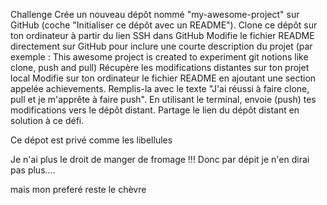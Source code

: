 Challenge
Crée un nouveau dépôt nommé "my-awesome-project" sur GitHub (coche "Initialiser ce dépôt avec un README").
Clone ce dépôt sur ton ordinateur à partir du lien SSH dans GitHub
Modifie le fichier README directement sur GitHub pour inclure une courte description du projet (par exemple : This awesome project is created to experiment git notions like clone, push and pull)
Récupère les modifications distantes sur ton projet local
Modifie sur ton ordinateur le fichier README en ajoutant une section appelée achievements. Remplis-la avec le texte "J'ai réussi à faire clone, pull et je m'apprête à faire push".
En utilisant le terminal, envoie (push) tes modifications vers le dépôt distant.
Partage le lien du dépôt distant en solution à ce défi.


Ce dépot est privé comme les libellules 



Je n'ai plus le droit de manger de fromage !!! 
Donc par dépit je n'en dirai pas plus....

mais mon preferé reste le chèvre 
